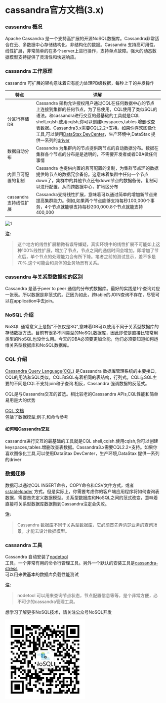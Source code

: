 # cassandra官方文档\(3.x\)

### cassandra 概况

Apache Cassandra 是一个支持高扩展的开源NoSQL数据库。Cassandra非常适合在云、多数据中心存储结构化、非结构化的数据。Cassandra 支持高可用性，线性扩展，非常简单的在多个server上进行操作，支持单点故障。强大的动态数据模型支持提供了灵活性和快速响应。

### cassandra 工作原理

cassandra 可扩展的架构意味着它有能力处理PB级数据，每秒上千的并发操作

| 特点 | 详解 |
| --- | --- |
| 分区行存储DB | Cassandra 架构允许授权用户通过CQL在任何数据中心的节点上连接到集群的任何节点，为了易使用，CQL使用了类似SQL的语法。和cassandra进行交互的最基础的工具就是CQL shell,cqlsh.使用cqlsh,你可以创建keyspaces,tables.增删改查表数据。Cassandra3.x需要CQL2.2+支持。如果你喜欢图像化工具,可以使用[DataStax DevCenter](http://docs.datastax.com/en/developer/devcenter/doc/devcenter/features.html)，生产环境中,DataStax 提供一系列的[driver](http://docs.datastax.com/en/developer/driver-matrix/doc/common/driverMatrix.html) |
| 数据自动分布 | Cassandra 为集群内的节点提供跨节点的自动数据分布。数据在集群各个节点的分布是是透明的，不需要开发者或者DBA做任何事情 |
| 内置且可配置的复制 | Cassandra 也提供内置的且可配置的复制，为集群节点环的数据提供跨节点的数据冗余备份。这意味着集群中任何一个节点down了，集群中的其他节点还有down节点的数据备份。复制可以进行配置，从而跨数据中心，扩地区分布 |
| cassandra支持线性扩展 | Cassandra支持线性扩展，意味着可以通过简单的增加新节点来提高集群能力。例如,如果两个节点能够支持每秒100,000个事务，4个节点就能够支持每秒200,000.8个节点就能支持400,000 |

![1](http://docs.datastax.com/en/cassandra/3.0/cassandra/images/intro_cassandra.png)

**注:**

> 这个地方的线性扩展稍微有误导嫌疑，真实环境中的线性扩展不可能如上这种100%线性扩展，增加了节点，节点之间的通信时间会增加，即增加了节点后，单个节点的处理能力会有所下降。笔者之前的测试显示，差不多是70%.这个可能会和具体的业务场景有关系。

### cassandra 与关系型数据库的区别

Cassandra 是基于peer to peer 通信的分布式数据库。最好的实践是1个查询对应一张表。所以数据是非范式的。正因为如此，跨table的JOIN查询不存在，尽管可以在application中去join。

### NoSQL 介绍

NoSQL 通常意义上是指“不仅仅是SQ",意味着DB可以使用不同于关系型数据库的存储数据方法。目前有很多不同类型的NoSQL数据库，因此即使是直接比较常用类型的NoSQL也没什么用。今天的DBA必须要更加全能，他们必须要知道如何运维关系型数据库和NoSQL数据库。

### CQL 介绍

[Cassandra Query Language\(CQL\)](http://docs.datastax.com/en/cql/3.3/cql/cqlIntro.html) 是Cassandra 数据库管理系统的主要接口，CQL的用法和SQL类似。CQL和SQL有着相同的表结构，行列式。CQL与SQL主要的不同是CQL不支持join和子查询.相反，Cassandra 强调数据的反范式。

CQL是与Cassandra交互的首选。相比较老的Casssandra APIs,CQL性能和简单易用是大的优势

[CQL 文档](http://docs.datastax.com/en/cql/3.3/index.html)  
包括了数据模型,例子,和命令参考

#### 如何和Cassandra交互

cassandra进行交互的最基础的工具就是CQL shell,cqlsh.使用cqlsh,你可以创建keyspaces,tables.增删改查表数据。Cassandra3.x需要CQL2.2+支持。如果你喜欢图像化工具,可以使用DataStax DevCenter，生产环境,DataStax 提供一系列的driver

### 数据迁移

数据可以通过CQL INSERT命令，COPY命令和CSV文件方式，或者[sstableloader](http://docs.datastax.com/en/cassandra/3.0/cassandra/tools/toolsBulkloader.html) 方式。但是实际上，你需要考虑你的客户端应用程序将如何查询表数据，需要首先定义数据模型。关系型数据库和NoSQL之间的范式改变，意味着直接将关系型数据库数据搬到Cassandra注定会失败。

**注:**

> Cassandra 数据库不同于关系型数据库，它必须首先弄清楚业务的查询场景，才能去设计数据模型。

### cassandra 工具

Cassandra 自动安装了[nodetool](http://docs.datastax.com/en/cassandra/3.0/cassandra/tools/toolsNodetool.html)  
工具，一个非常有用的命令行管理工具。另外一个默认的安装工具是[cassandra-stress](http://docs.datastax.com/en/cassandra/3.0/cassandra/tools/toolsCStress.html)  
可以用来做基本的数据库负载性能测试

**注:**

> nodetool 可以用来查询节点状态，节点配置信息等等，是个非常方便，必不可少的cassandra管理工具。

想学习了解更多NoSQL技术，请关注公众号NoSQL开发

![](/assets/qrcode_for_gh_c98f244e174d_258.jpg)

